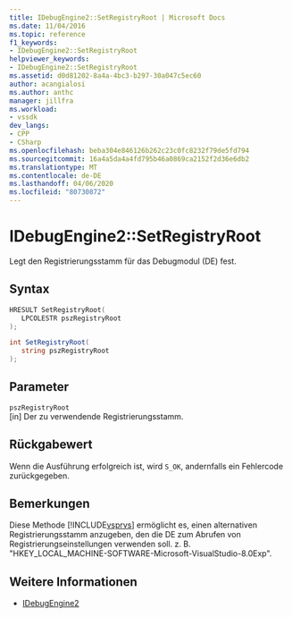 ```yaml
---
title: IDebugEngine2::SetRegistryRoot | Microsoft Docs
ms.date: 11/04/2016
ms.topic: reference
f1_keywords:
- IDebugEngine2::SetRegistryRoot
helpviewer_keywords:
- IDebugEngine2::SetRegistryRoot
ms.assetid: d0d81202-8a4a-4bc3-b297-30a047c5ec60
author: acangialosi
ms.author: anthc
manager: jillfra
ms.workload:
- vssdk
dev_langs:
- CPP
- CSharp
ms.openlocfilehash: beba304e846126b262c23c0fc8232f79de5fd794
ms.sourcegitcommit: 16a4a5da4a4fd795b46a0869ca2152f2d36e6db2
ms.translationtype: MT
ms.contentlocale: de-DE
ms.lasthandoff: 04/06/2020
ms.locfileid: "80730872"
---
```

# <a name="idebugengine2setregistryroot"></a>IDebugEngine2::SetRegistryRoot
Legt den Registrierungsstamm für das Debugmodul (DE) fest.

## <a name="syntax"></a>Syntax

```cpp
HRESULT SetRegistryRoot( 
   LPCOLESTR pszRegistryRoot
);
```

```csharp
int SetRegistryRoot( 
   string pszRegistryRoot
);
```

## <a name="parameters"></a>Parameter
`pszRegistryRoot`\
[in] Der zu verwendende Registrierungsstamm.

## <a name="return-value"></a>Rückgabewert
 Wenn die Ausführung erfolgreich ist, wird `S_OK`, andernfalls ein Fehlercode zurückgegeben.

## <a name="remarks"></a>Bemerkungen
 Diese Methode [!INCLUDE[vsprvs](../../../code-quality/includes/vsprvs_md.md)] ermöglicht es, einen alternativen Registrierungsstamm anzugeben, den die DE zum Abrufen von Registrierungseinstellungen verwenden soll. z. B. "HKEY_LOCAL_MACHINE-SOFTWARE-Microsoft-VisualStudio-8.0Exp".

## <a name="see-also"></a>Weitere Informationen
- [IDebugEngine2](../../../extensibility/debugger/reference/idebugengine2.md)
